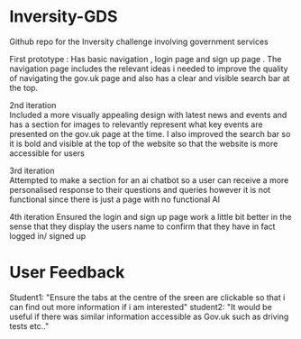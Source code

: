 # Inversity-GDS
Github repo for the Inversity challenge involving government services

First prototype :
Has basic navigation , login page and sign up page . The navigation page includes the relevant ideas i needed to improve the quality of navigating the gov.uk page and also has a clear and visible search bar at the top. 

 2nd iteration  
Included a more visually appealing design with latest news and events and has a section for images to relevantly represent what key events are presented on the gov.uk page at the time. I also improved the search bar so it is bold and visible at the top of the website so that the website is more accessible for users 

3rd iteration  
Attempted to make a section for an ai chatbot so a user can receive a more personalised response to their questions and queries however it is not functional since there is just a page with no functional AI 

4th iteration 
Ensured the login and sign up page work a little bit better in the sense that they display the users name to confirm that they have in fact logged in/ signed up  

# User Feedback
Student1: "Ensure the tabs at the centre of the sreen are clickable so that i can find out more information if i am interested"
student2: "It would be useful if there was similar information accessible as Gov.uk such as driving tests etc.."
